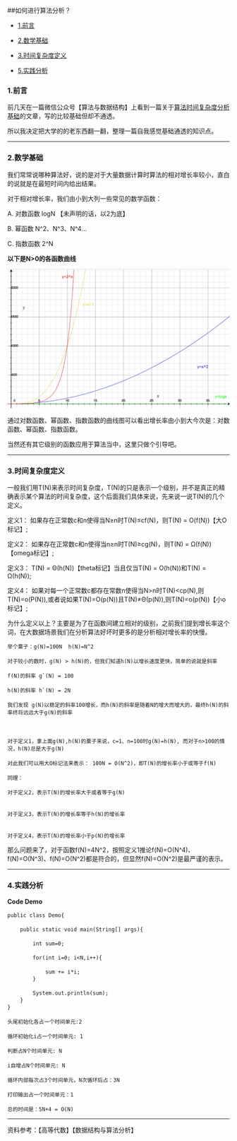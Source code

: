 
##如何进行算法分析？

*   [1.前言](#preface)

*   [2.数学基础](#mathBase)

*   [3.时间复杂度定义](#timeDefine)

*   [5.实践分析](#do)


<h3 id="preface" class="blue">1.前言</h3>

前几天在一篇微信公众号【算法与数据结构】上看到一篇关于[算法时间复杂度分析基础](http://mp.weixin.qq.com/s?__biz=MzI2NjA3NTc4Ng==&mid=402653548&idx=1&sn=a19e559974f6a6c9b81b8609df4970aa&scene=23&srcid=0303pIe4zSpi2SvQu4YdvN4j#rd)的文章，写的比较基础但却不通透。

所以我决定把大学的的老东西翻一翻，整理一篇自我感觉基础通透的知识点。


---


<h3 id="mathBase" class="blue">2.数学基础</h3>

我们常常说哪种算法好，说的是对于大量数据计算时算法的相对增长率较小，直白的说就是在最短时间内给出结果。

对于相对增长率，我们由小到大列一些常见的数学函数：

A. 对数函数 logN 【未声明的话，以2为底】

B. 幂函数   N^2、N^3、N^4...

C. 指数函数 2^N

**以下是N>0的各函数曲线**

![图表](/Resource/2016/function.png)


通过对数函数、幂函数、指数函数的曲线图可以看出增长率由小到大今次是：对数函数、幂函数、指数函数。

当然还有其它级别的函数应用于算法当中，这里只做个引导吧。

---

<h3 id="timeDefine" class="blue">3.时间复杂度定义</h3>

一般我们用T(N)来表示时间复杂度，T(N)的只是表示一个级别，并不是真正的精确表示某个算法的时间复杂度，这个后面我们具体来说，先来说一说T(N)的几个定义。


定义1： 如果存在正常数c和n使得当N≥n时T(N)≤cf(N)，则T(N) = O(f(N))【大O标记】;

定义2： 如果存在正常数c和n使得当n≥n时T(N)≥cg(N)，则T(N) = Ω(f(N))【omega标记】;

定义3： T(N) = Θ(h(N))【theta标记】当且仅当T(N) = O(h(N))和T(N) = Ω(h(N));

定义4： 如果对每一个正常数c都存在常数n使得当N>n时T(N)<cp(N),则T(N)=o(P(N)),或者说如果T(N)=O(p(N))且T(N)≠Θ(p(N)),则T(N)=o(p(N))【小o标记】;


为什么定义以上？主要是为了在函数间建立相对的级别，之前我们提到增长率这个词，在大数据场景我们在分析算法好坏时更多的是分析相对增长率的快慢。

    举个粟子：g(N)=100N  h(N)=N^2 
    
    对于较小的数时，g(N) > h(N)的，但我们知道h(N)以增长速度更快，简单的说就是斜率
    
    f(N)的斜率 g`(N) = 100

    h(N)的斜率 h`(N) = 2N

    我们发现 g(N)以稳定的斜率100增长，而h(N)的斜率是随着N的增大而增大的，最终h(N)的斜率终将远远大于g(N)的斜率
    
    
    
    对于定义1，拿上面g(N),h(N)的粟子来说，c=1、n=100时g(N)=h(N), 而对于n>100的情况，h(N)总是大于g(N)
    
    对此我们可以用大O标记法来表示： 100N = O(N^2)，即T(N)的增长率小于或等于f(N)
    
    同理：
        
    对于定义2，表示T(N)的增长率大于或者等于g(N)
    
    
    对于定义3，表示T(N)的增长率等于h(N)的增长率
    
    
    对于定义4，表示T(N)的增长率小于p(N)的增长率
    
    
那么问题来了，对于函数f(N)=4N^2，按照定义1推论f(N)=O(N^4)、f(N)=O(N^3)、f(N)=O(N^2)都是符合的，但显然f(N)=O(N^2)是最严谨的表示。


----



<h3 id="do" class="blue">4.实践分析</h3>


**Code Demo**
    
    
    public class Demo{
    
        public static void main(String[] args){
            
            int sum=0;
            
            for(int i=0; i<N,i++){
                
                sum += i*i;
            }
            
            System.out.println(sum);
        }
    }

    头尾初始化各占一个时间单元:2
    
    循环初始化i占一个时间单元: 1
    
    判断占N个时间单元: N
    
    i自增占N个时间单元: N
    
    循环内部每次占3个时间单元，N次循环后占：3N

    打印输出占一个时间单元：1
                                      
    总的时间是：5N+4 = O(N)
    


-----

资料参考：【高等代数】【数据结构与算法分析】
